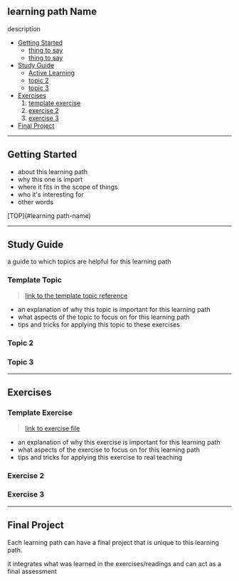 ## learning path Name

description

- [Getting Started](#getting-started)
  - [thing to say](#thing)
  - [thing to say](#thing)
- [Study Guide](#study-guide)
  - [Active Learning](#active-learning)
  - [topic 2](#topic-2)
  - [topic 3](#topic-3)
- [Exercises](#exercises)
  1. [template exercise](#template-exercise)
  1. [exercise 2]()
  1. [exercise 3]()
- [Final Project](#final-project)

---

## Getting Started

- about this learning path
- why this one is import
- where it fits in the scope of things
- who it's interesting for
- other words

[TOP](#learning path-name)

---

## Study Guide

a guide to which topics are helpful for this learning path

### Template Topic

> [link to the template topic reference](../topics/template-topic.md)

- an explanation of why this topic is important for this learning path
- what aspects of the topic to focus on for this learning path
- tips and tricks for applying this topic to these exercises


### Topic 2

### Topic 3

---

## Exercises

### Template Exercise

> [link to exercise file](../exercises/template-exercise.md)

- an explanation of why this exercise is important for this learning path
- what aspects of the exercise to focus on for this learning path
- tips and tricks for applying this exercise to real teaching

### Exercise 2

### Exercise 3


---


## Final Project

Each learning path can have a final project that is unique to this learning path.

it integrates what was learned in the exercises/readings and can act as a final assessment
